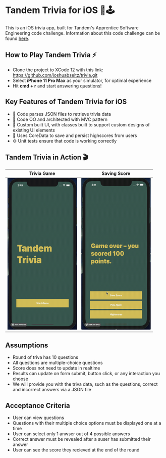 # Tandem Trivia for iOS 📱🕹
This is an iOS trivia app, built for Tandem's Apprentice Software Engineering code challenge. Information about this code challenge can be found [here](https://madeintandem.com/wp-content/uploads/2020/10/Tandem_Apprentice_Challenge_2020.zip).

## How to Play Tandem Trivia ⚡
* Clone the project to XCode 12 with this link: https://github.com/joshuabseitz/trivia.git
* Select <b>iPhone 11 Pro Max</b> as your simulator, for optimal experience
* Hit <b>cmd + r</b> and start answering questions!

## Key Features of Tandem Trivia for iOS
* 📇 Code parses JSON files to retrieve trivia data
* 📐 Code OO and architected with MVC pattern
* 🎨 Custom built UI, with classes built to support custom designs of existing UI elements
* 💾 Uses CoreData to save and persist highscores from users
* ⚙️ Unit tests ensure that code is working correctly

## Tandem Trivia in Action 🎬
Trivia Game | Saving Score
:--:|:--:
<img src="/demo/questions.gif" width="220" height="480"/> | <img src="/demo/savescore.gif" width="220" height="480"/>

## Assumptions
* Round of triva has 10 questions
* All questions are multiple-choice questions
* Score does not need to update in realtime
* Results can update on form submit, button click, or any interaction you choose
* We will provide you with the triva data, such as the questions, correct and incorrect answers via a JSON file

## Acceptance Criteria
* User can view questions
* Questions with their multiple choice options must be displayed one at a time
* User can select only 1 anwser out of 4 possible answers
* Correct answer must be revealed after a suser has submitted their answer
* User can see the score they recieved at the end of the round